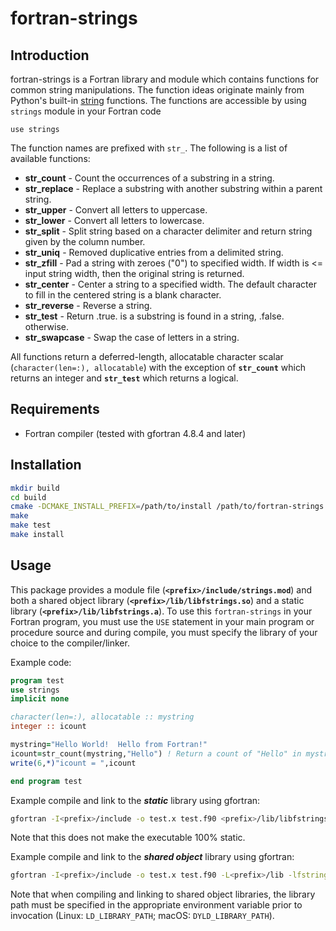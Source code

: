 # fortran-strings

## Introduction

fortran-strings is a Fortran library and module which contains functions for common string manipulations.  The function ideas originate mainly from Python's built-in [string](https://docs.python.org/3.7/library/stdtypes.html#string-methods) functions.  The functions are accessible by using ``strings`` module in your Fortran code

``use strings``

The function names are prefixed with ``str_``.  The following is a list of available functions:

* **str_count** - Count the occurrences of a substring in a string.
* **str_replace** - Replace a substring with another substring within a parent string.
* **str_upper** - Convert all letters to uppercase.
* **str_lower** - Convert all letters to lowercase.
* **str_split** - Split string based on a character delimiter and return string given by the column number.
* **str_uniq** - Removed duplicative entries from a delimited string.
* **str_zfill** - Pad a string with zeroes ("0") to specified width. If width is <= input string width, then the original string is returned.
* **str_center** - Center a string to a specified width.  The default character to fill in the centered string is a blank character.
* **str_reverse** - Reverse a string.
* **str_test** - Return .true. is a substring is found in a string, .false. otherwise.
* **str_swapcase** - Swap the case of letters in a string.

All functions return a deferred-length, allocatable character scalar (``character(len=:), allocatable``) with the exception of **``str_count``** which returns an integer and **``str_test``** which returns a logical.

## Requirements

* Fortran compiler (tested with gfortran 4.8.4 and later)

## Installation

```bash
mkdir build
cd build
cmake -DCMAKE_INSTALL_PREFIX=/path/to/install /path/to/fortran-strings
make
make test
make install
```

## Usage

This package provides a module file (**``<prefix>/include/strings.mod``**) and both a shared object library (**``<prefix>/lib/libfstrings.so``**) and a static library (**``<prefix>/lib/libfstrings.a``**).  To use this ``fortran-strings`` in your Fortran program, you must use the ``USE`` statement in your main program or procedure source and during compile, you must specify the library of your choice to the compiler/linker.

Example code:

```fortran
program test
use strings
implicit none

character(len=:), allocatable :: mystring
integer :: icount

mystring="Hello World!  Hello from Fortran!"
icount=str_count(mystring,"Hello") ! Return a count of "Hello" in mystring
write(6,*)"icount = ",icount

end program test
```

Example compile and link to the ***static*** library using gfortran:

```bash
gfortran -I<prefix>/include -o test.x test.f90 <prefix>/lib/libfstrings.a
```

Note that this does not make the executable 100% static.

Example compile and link to the ***shared object*** library using gfortran:

```bash
gfortran -I<prefix>/include -o test.x test.f90 -L<prefix>/lib -lfstrings
```

Note that when compiling and linking to shared object libraries, the library path must be specified in the appropriate environment variable prior to invocation (Linux: ``LD_LIBRARY_PATH``; macOS: ``DYLD_LIBRARY_PATH``).
